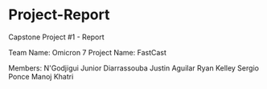# Project-Report
Capstone Project #1 - Report

Team Name: Omicron 7
Project Name: FastCast

Members:
N'Godjigui Junior Diarrassouba
Justin Aguilar
Ryan Kelley
Sergio Ponce
Manoj Khatri
